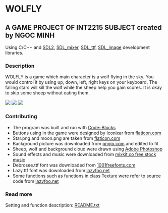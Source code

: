 # WOLFLY
## A GAME PROJECT OF INT2215 SUBJECT created by NGOC MINH
Using C/C++ and [SDL2](https://www.libsdl.org/), [SDL_mixer](https://www.libsdl.org/projects/SDL_mixer/), [SDL_ttf](https://www.libsdl.org/projects/SDL_ttf/), [SDL_image](https://www.libsdl.org/projects/SDL_image/) development libraries.

### Description
WOLFLY is a game which main character is a wolf flying in the sky. You would control it by using up, down, left, right keys on your keyboard. The falling stars will kill the wolf while the sheep help you gain scores. It is okay to skip some sheep without eating them.

![](https://user-images.githubusercontent.com/79392486/115873463-2a1f0a80-a46d-11eb-9bef-2da82a01f857.png)
![](https://user-images.githubusercontent.com/79392486/500x347/115877153-53419a00-a471-11eb-9fd0-74145ad5301f.png)  ![](https://user-images.githubusercontent.com/79392486/500x347/115877162-55a3f400-a471-11eb-84d9-50b61b09697a.png)

### Contributing
* The program was built and run with [Code::Blocks](https://www.codeblocks.org/)
* Buttons using in the game were designed by Iconixar from [flaticon.com](https://www.flaticon.com/)
* Star.png and moon.png are taken from [flaticon.com](https://www.flaticon.com/)
* Background picture was downloaded from [pngio.com](https://pngio.com/png) and edited to fit
* Sheep, wolf and background cloud were drawn using [Adobe Photoshop](https://www.adobe.com/products/photoshop.html)
* Sound effects and music were downloaded from [mixkit.co free stock music](https://mixkit.co/)
* Debrosee.ttf font was downloaded from [1001freefonts.com](https://www.1001freefonts.com/)
* Lazy.ttf font was downloaded from [lazyfoo.net](https://lazyfoo.net/tutorials/SDL/16_true_type_fonts/index.php)  
* Some functions such as functions in class Texture were refer to source code from [lazyfoo.net](https://lazyfoo.net/tutorials/SDL/index.php)

### Read more
Setting and function description: [README.txt](https://github.com/Mint18032/WOLFLY/blob/main/WOLFLY/README.txt)
